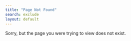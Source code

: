 ```yaml
---
title: "Page Not Found"
search: exclude
layout: default
---  
```


Sorry, but the page you were trying to view does not exist.
